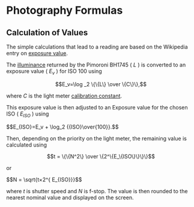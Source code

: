 # Photography Formulas 

## Calculation of Values

The simple calculations that lead to a reading are based on the Wikipedia entry on [exposure value](https://en.wikipedia.org/wiki/Exposure_value).

The [illuminance](https://en.wikipedia.org/wiki/Illuminance) returned by the Pimoroni BH1745 ( $L$ ) is converted to an exposure value ( $E_v$ ) for ISO 100 using

$$E_v=\log _2  \{\{L\} \over \{C\}\},$$

where $C$ is the light meter [calibration constant](https://en.wikipedia.org/wiki/Light_meter#Calibration_constants).

This exposure value is then adjusted to an Exposure value for the chosen ISO ( $E_{ISO}$ ) using

$$E_\{ISO\}=E_v + \log_2 \{\{ISO\}\over{100\}\}.$$

Then, depending on the priority on the light meter, the remaining value is calculated using

$$t = \{\{N^2\} \over \{2^\{E_\{ISO\}\}\}\}$$  

or

$$N = \sqrt\{t×2^{ E_\{ISO\}\}\}$$

where $t$ is shutter speed and $N$ is f-stop. The value is then rounded to the nearest nominal value and displayed on the screen.

